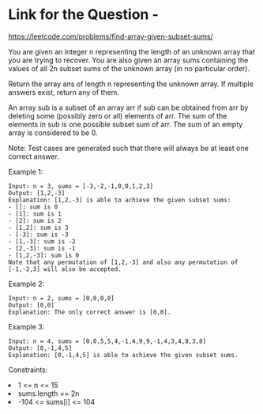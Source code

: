 # Link for the Question -

https://leetcode.com/problems/find-array-given-subset-sums/

You are given an integer n representing the length of an unknown array that you are trying to recover. You are also given an array sums containing the values of all 2n subset sums of the unknown array (in no particular order).

Return the array ans of length n representing the unknown array. If multiple answers exist, return any of them.

An array sub is a subset of an array arr if sub can be obtained from arr by deleting some (possibly zero or all) elements of arr. The sum of the elements in sub is one possible subset sum of arr. The sum of an empty array is considered to be 0.

Note: Test cases are generated such that there will always be at least one correct answer.

 

Example 1:
```
Input: n = 3, sums = [-3,-2,-1,0,0,1,2,3]
Output: [1,2,-3]
Explanation: [1,2,-3] is able to achieve the given subset sums:
- []: sum is 0
- [1]: sum is 1
- [2]: sum is 2
- [1,2]: sum is 3
- [-3]: sum is -3
- [1,-3]: sum is -2
- [2,-3]: sum is -1
- [1,2,-3]: sum is 0
Note that any permutation of [1,2,-3] and also any permutation of [-1,-2,3] will also be accepted.
```
Example 2:
```
Input: n = 2, sums = [0,0,0,0]
Output: [0,0]
Explanation: The only correct answer is [0,0].
```
Example 3:
```
Input: n = 4, sums = [0,0,5,5,4,-1,4,9,9,-1,4,3,4,8,3,8]
Output: [0,-1,4,5]
Explanation: [0,-1,4,5] is able to achieve the given subset sums.
 ```

Constraints:

<li>1 <= n <= 15
<li>sums.length == 2n
<li>-104 <= sums[i] <= 104